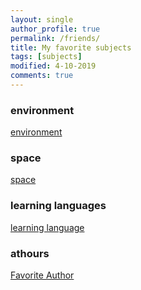 ```yaml
---
layout: single
author_profile: true
permalink: /friends/
title: My favorite subjects
tags: [subjects]
modified: 4-10-2019
comments: true
---
```

### environment
[environment](https://www.nationalgeographic.com/environment/)


### space
[space](https://www.nasa.gov/)

### learning languages
[learning language](https://www.duolingo.com/learn)


### athours
[Favorite Author](https://en.wikipedia.org/wiki/Charles_Dickens)







